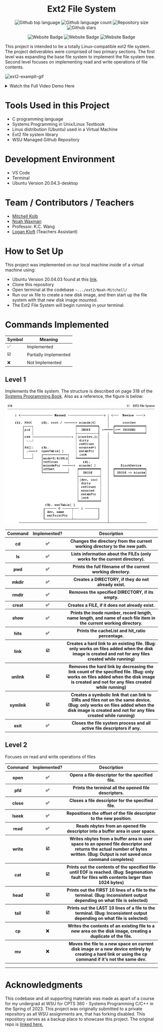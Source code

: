 


<h1 align="center">Ext2 File System</h1>

<p align="center">
  <img alt="Github top language" src="https://img.shields.io/github/languages/top/mitchellkolb/ext2-file-system?color=558c5d">

  <img alt="Github language count" src="https://img.shields.io/github/languages/count/mitchellkolb/ext2-file-system?color=558c5d">

  <img alt="Repository size" src="https://img.shields.io/github/repo-size/mitchellkolb/ext2-file-system?color=558c5d">

  <img alt="Github stars" src="https://img.shields.io/github/stars/mitchellkolb/ext2-file-system?color=558c5d" />
</p>

<p align="center">
    <img
        src="https://img.shields.io/badge/Programming Language-%2300599b?style=for-the-badge&logo=C&logoColor=white"
        alt="Website Badge" />
    <img
        src="https://img.shields.io/badge/Linux-FCC624?style=for-the-badge&logo=Linux&logoColor=black"
        alt="Website Badge" />
    <img
        src="https://img.shields.io/badge/Ext2 File System-558c5d?style=for-the-badge&logo=Educative&logoColor=white"
        alt="Website Badge" />

</p>

This project is intended to be a totally Linux-compatible ext2 file system. The project deliverables were comprised of two primary sections. The first level was expanding the base file system to implement the file system tree. Second level focuses on implementing read and write operations of file contents.

![ext2-examplt-gif](resources/360-gif-2.gif)

<details>
<summary>Watch the Full Video Demo Here</summary>

[![Full Video Demo Here](https://img.youtube.com/vi/L8SBFNDYORU/0.jpg)](https://www.youtube.com/watch?v=L8SBFNDYORU)

</details>


# Tools Used in this Project

- C programming language
- Systems Programming in Unix/Linux Textbook
- Linux distribution (Ubuntu) used in a Virtual Machine
- Ext2 file system library
- WSU Managed Github Repository

# Development Environment

- VS Code
- Terminal
- Ubuntu Version 20.04.3-desktop

# Team / Contributors / Teachers

- [Mitchell Kolb](https://github.com/mitchellkolb)
- [Noah Waxman](https://github.com/noah-waxman)
- Professor. K.C. Wang
- [Logan Kloft](https://github.com/LoganKloft) (Teachers Assistant)

# How to Set Up

This project was implemented on our local machine inside of a virtual machine using:

- Ubuntu Version 20.04.03 found at this [link](http://lt.releases.ubuntu.com/20.04.3/).
- Clone this repository 
- Open terminal at the codebase `~.../ext2/Noah-Mitchell/`
- Run our `mk` file to create a new disk image, and then start up the file system with that new disk image mounted.
- The Ext2 File System will begin running in your terminal. 


# Commands Implemented


| Symbol | Meaning |
|----|------------------------|
| ✅ | Implemented |
| ☑️ | Partially Implemented  |
| ❌ | Not Implemented  |

## Level 1

Implements the file system. The structure is described on page 318 of the [Systems Programming Book](https://link.springer.com/book/10.1007/978-3-319-92429-8). Also as a reference, the figure is below:

![Tree Structure](./resources/imgs/readme-figure.JPG)


<table>
    <thead>
        <tr>
            <th>Command</th>
            <th>Implemented?</th>
            <th>Description</th>
        </tr>
    </thead>
    <tbody>
         <tr>
            <th>cd</th>
            <th>✅</th>
            <th>
                Changes the directory from the current working directory to the
                new path.
            </th>
        </tr>
        <tr>
            <th>ls</th>
            <th>✅</th>
            <th>
                Lists information about the FILEs (only works for the current directory).
            </th>
        </tr>
        <tr>
            <th>pwd</th>
            <th>✅</th>
            <th>
                Prints the full filename of the current working directory.
            </th>
        </tr>
        <tr>
            <th>mkdir</th>
            <th>✅</th>
            <th>
                Creates a DIRECTORY, if they do not already exist.
            </th>
        </tr>
        <tr>
            <th>rmdir</th>
            <th>✅</th>
            <th>
                Removes the specified DIRECTORY, if its empty.
            </th>
        </tr>
        <tr>
            <th>creat</th>
            <th>✅</th>
            <th>
                Creates a FILE, if it does not already exist.
            </th>
        </tr>
        <tr>
            <th>show</th>
            <th>✅</th>
            <th>
                Prints the inode number, record length, name length, and name of each file item in the current working directory.
            </th>
        </tr>
        <tr>
            <th>hits</th>
            <th>✅</th>
            <th>
                Prints the cacheList and hit_ratio percentage.
            </th>
        </tr>
        <tr>
            <th>link</th>
            <th>☑️</th>
            <th>
                Creates a hard link to an existing file. (Bug: only works on files added when the disk image is created and not for any files created while running)
            </th>
        </tr>
        <tr>
            <th>unlink</th>
            <th>☑️</th>
            <th>
                Removes the hard link by decreasing the link count of the specified file. (Bug: only works on files added when the disk image is created and not for any files created while running)
            </th>
        </tr>
        <tr>
            <th>symlink</th>
            <th>☑️</th>
            <th>
                Creates a symbolic link that can link to DIRs and files not on the same device. (Bug: only works on files added when the disk image is created and not for any files created while running)
            </th>
        </tr>
        <tr>
            <th>exit</th>
            <th>✅</th>
            <th>
                Closes the file system process and all active file descriptors if any.
            </th>
        </tr>
    </tbody>
</table>


## Level 2

Focuses on read and write operations of files

<table>
    <thead>
        <tr>
            <th>Command</th>
            <th>Implemented?</th>
            <th>Description</th>
        </tr>
    </thead>
    <tbody>
        <tr>
            <th>open</th>
            <th>✅</th>
            <th>
                Opens a file descriptor for the specified file.
            </th>
        </tr>
        <tr>
            <th>pfd</th>
            <th>✅</th>
            <th>
                Prints the terminal all the opened file descriptors.
            </th>
        </tr>
        <tr>
            <th>close</th>
            <th>✅</th>
            <th>
                Closes a file descriptor for the specified file.
            </th>
        </tr>
        <tr>
            <th>lseek</th>
            <th>✅</th>
            <th>
                Repositions the offset of the file descriptor to the new position.
            </th>
        </tr>
        <tr>
            <th>read</th>
            <th>✅</th>
            <th>
                Reads nbytes from an opened file descriptor into a buffer area in user space.
            </th>
        </tr>
        <tr>
            <th>write</th>
            <th>☑️</th>
            <th>
                Writes nbytes from a buffer area in user space to an opened file descriptor and returns the actual number of bytes written. (Bug: Output is not saved once command completes)
            </th>
        </tr>
        <tr>
            <th>cat</th>
            <th>☑️</th>
            <th>
                Prints out the contents of the specified file until EOF is reached. (Bug: Segmenation fault for files with contents larger than 1024 bytes)
            </th>
        </tr>
        <tr>
            <th>head</th>
            <th>☑️</th>
            <th>
                Prints out the FIRST 10 lines of a file to the terminal. (Bug: Inconsistent output depending on what file is selected)
            </th>
        </tr>
            <th>tail</th>
            <th>☑️</th>
            <th>
                Prints out the LAST 10 lines of a file to the terminal. (Bug: Inconsistent output depending on what file is selected)
            </th>
        </tr>
            <th>cp</th>
            <th>❌</th>
            <th>
                Writes the contents of an existing file to a new area on the disk image, creating a duplicate of the file.
            </th>
        </tr>
            <th>mv</th>
            <th>❌</th>
            <th>
                Moves the file to a new space on current disk image or a new device entirely by creating a hard link or using the cp command if it's not the same dev.
            </th>
        </tr>        
    </tbody>
</table>


--- 
# Acknowledgments
This codebase and all supporting materials was made as apart of a course for my undergrad at WSU for CPTS 360 - Systems Programming C/C++ in the Spring of 2023. This project was originally submitted to a private repository as all WSU assignments are, that has forking disabled. This repository serves as a backup place to showcase this project. The original repo is [linked here.](https://github.com/CPTS-360-SPRING-2023/lab5-Mitchell-kolb/tree/main)